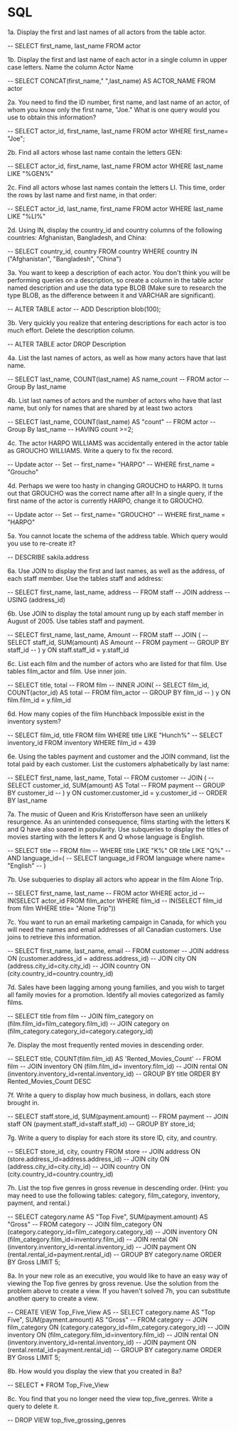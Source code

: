 # SQL

1a. Display the first and last names of all actors from the table actor.

-- SELECT first_name, last_name FROM actor


1b. Display the first and last name of each actor in a single column in upper case letters. Name the column Actor Name

-- SELECT CONCAT(first_name," ",last_name) AS ACTOR_NAME FROM actor


2a. You need to find the ID number, first name, and last name of an actor, of whom you know only the first name, "Joe." What is one query would you use to obtain this information?

-- SELECT actor_id, first_name, last_name FROM actor WHERE first_name= "Joe";
 
 
2b. Find all actors whose last name contain the letters GEN:

-- SELECT actor_id, first_name, last_name FROM actor WHERE last_name LIKE "%GEN%"


2c. Find all actors whose last names contain the letters LI. This time, order the rows by last name and first name, in that order:

-- SELECT actor_id, last_name, first_name FROM actor WHERE last_name LIKE "%LI%"


2d. Using IN, display the country_id and country columns of the following countries: Afghanistan, Bangladesh, and China:

-- SELECT country_id, country FROM country WHERE country IN ("Afghanistan", "Bangladesh", "China")
  
  
3a. You want to keep a description of each actor. You don't think you will be performing queries on a description, so create a column in the table actor named description and use the data type BLOB (Make sure to research the type BLOB, as the difference between it and VARCHAR are significant).

-- ALTER TABLE actor 
-- ADD Description blob(100);


3b. Very quickly you realize that entering descriptions for each actor is too much effort. Delete the description column.
 
 -- ALTER TABLE actor DROP Description
   
   
4a. List the last names of actors, as well as how many actors have that last name.

-- SELECT last_name, COUNT(last_name) AS name_count
-- FROM actor
-- Group By last_name
   
   
4b. List last names of actors and the number of actors who have that last name, but only for names that are shared by at least two actors

-- SELECT last_name, COUNT(last_name) AS "count"
-- FROM actor
-- Group By last_name 
-- HAVING count >=2;


4c. The actor HARPO WILLIAMS was accidentally entered in the actor table as GROUCHO WILLIAMS. Write a query to fix the record.

-- Update actor
-- Set
	-- first_name= "HARPO"
-- WHERE first_name = "Groucho"
  
  
4d. Perhaps we were too hasty in changing GROUCHO to HARPO. It turns out that GROUCHO was the correct name after all! In a single query, if the first name of the actor is currently HARPO, change it to GROUCHO.

-- Update actor
-- Set
	-- first_name= "GROUCHO"
-- WHERE first_name = "HARPO"


5a. You cannot locate the schema of the address table. Which query would you use to re-create it?

-- DESCRIBE sakila.address


6a. Use JOIN to display the first and last names, as well as the address, of each staff member. Use the tables staff and address:

-- SELECT first_name, last_name, address
-- FROM staff
-- JOIN address
-- USING (address_id)


6b. Use JOIN to display the total amount rung up by each staff member in August of 2005. Use tables staff and payment.

-- SELECT first_name, last_name, Amount
-- FROM staff
-- JOIN (
	-- SELECT staff_id, SUM(amount) AS Amount
	-- FROM payment
	-- GROUP BY staff_id
-- ) y ON staff.staff_id = y.staff_id


6c. List each film and the number of actors who are listed for that film. Use tables film_actor and film. Use inner join.

-- SELECT title, total
-- FROM film
-- INNER JOIN(
	-- SELECT film_id, COUNT(actor_id) AS total
	-- FROM film_actor
	-- GROUP BY film_id
-- ) y ON film.film_id = y.film_id


6d. How many copies of the film Hunchback Impossible exist in the inventory system?

-- SELECT film_id, title FROM film WHERE title LIKE "Hunch%"
-- SELECT inventory_id FROM inventory WHERE film_id = 439


6e. Using the tables payment and customer and the JOIN command, list the total paid by each customer. List the customers alphabetically by last name:

-- SELECT first_name, last_name, Total
-- FROM customer
-- JOIN (
	-- SELECT customer_id, SUM(amount) AS Total
	-- FROM payment
	-- GROUP BY customer_id
-- ) y ON customer.customer_id = y.customer_id
-- ORDER BY last_name 


7a. The music of Queen and Kris Kristofferson have seen an unlikely resurgence. As an unintended consequence, films starting with the letters K and Q have also soared in popularity. Use subqueries to display the titles of movies starting with the letters K and Q whose language is English.

-- SELECT title
-- FROM film 
-- WHERE title LIKE "K%" OR title LIKE "Q%"
-- AND language_id=(
	-- SELECT language_id FROM language where name= "English"
-- ) 


7b. Use subqueries to display all actors who appear in the film Alone Trip.

-- SELECT first_name, last_name
-- FROM actor WHERE actor_id
	-- IN(SELECT actor_id FROM film_actor WHERE film_id
	  -- IN(SELECT film_id from film WHERE title= "Alone Trip"))


7c. You want to run an email marketing campaign in Canada, for which you will need the names and email addresses of all Canadian customers. Use joins to retrieve this information.

-- SELECT first_name, last_name, email
-- FROM customer
-- JOIN address  ON (customer.address_id = address.address_id)
-- JOIN city ON (address.city_id=city.city_id)
-- JOIN country ON (city.country_id=country.country_id)


7d. Sales have been lagging among young families, and you wish to target all family movies for a promotion. Identify all movies categorized as family films.

-- SELECT title from film
-- JOIN film_category on (film.film_id=film_category.film_id)
-- JOIN category on (film_category.category_id=category.category_id)


7e. Display the most frequently rented movies in descending order.

-- SELECT title, COUNT(film.film_id) AS 'Rented_Movies_Count'
-- FROM  film 
-- JOIN inventory ON (film.film_id= inventory.film_id)
-- JOIN rental  ON (inventory.inventory_id=rental.inventory_id)
-- GROUP BY title ORDER BY Rented_Movies_Count DESC


7f. Write a query to display how much business, in dollars, each store brought in.

-- SELECT staff.store_id, SUM(payment.amount) 
-- FROM payment
-- JOIN staff  ON (payment.staff_id=staff.staff_id)
-- GROUP BY store_id;


7g. Write a query to display for each store its store ID, city, and country.

-- SELECT store_id, city, country FROM store
-- JOIN address  ON (store.address_id=address.address_id)
-- JOIN city ON (address.city_id=city.city_id)
-- JOIN country ON (city.country_id=country.country_id)


7h. List the top five genres in gross revenue in descending order. (Hint: you may need to use the following tables: category, film_category, inventory, payment, and rental.)

-- SELECT category.name AS "Top Five", SUM(payment.amount) AS "Gross" 
-- FROM category 
-- JOIN film_category ON (category.category_id=film_category.category_id)
-- JOIN inventory ON (film_category.film_id=inventory.film_id)
-- JOIN rental ON (inventory.inventory_id=rental.inventory_id)
-- JOIN payment  ON (rental.rental_id=payment.rental_id)
-- GROUP BY category.name ORDER BY Gross  LIMIT 5;


8a. In your new role as an executive, you would like to have an easy way of viewing the Top five genres by gross revenue. Use the solution from the problem above to create a view. If you haven't solved 7h, you can substitute another query to create a view.

-- CREATE VIEW Top_Five_View AS
-- SELECT category.name AS "Top Five", SUM(payment.amount) AS "Gross" 
-- FROM category 
-- JOIN film_category ON (category.category_id=film_category.category_id)
-- JOIN inventory ON (film_category.film_id=inventory.film_id)
-- JOIN rental ON (inventory.inventory_id=rental.inventory_id)
-- JOIN payment  ON (rental.rental_id=payment.rental_id)
-- GROUP BY category.name ORDER BY Gross  LIMIT 5;


8b. How would you display the view that you created in 8a?

-- SELECT * FROM Top_Five_View


8c. You find that you no longer need the view top_five_genres. Write a query to delete it.

-- DROP VIEW top_five_grossing_genres

